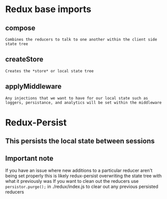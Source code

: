 # Redux base imports

## compose

    Combines the reducers to talk to one another within the client side state tree

## createStore

    Creates the *store* or local state tree

## applyMiddleware

    Any injections that we want to have for our local state such as loggers, persistance, and analytics will be set within the middleware

# Redux-Persist

## This persists the local state between sessions

## Important note

If you have an issue where new additions to a particular reducer aren't being set properly this is likely redux-persist overwriting the state tree with what it previously was
If you want to clean out the reducers use `persistor.purge();` in ./redux/index.js to clear out any previous persisted reducers

